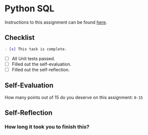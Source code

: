 # Python SQL

Instructions to this assignment can be found [here](https://it3038c.github.io/modules/12/python-sql).

## Checklist

```md
- [x] This task is complete.
```

- [ ] All Unit tests passed.
- [ ] Filled out the self-evaluation.
- [ ] Filled out the self-reflection.

## Self-Evaluation

How many points out of 15 do you deserve on this assignment: `0-15`

## Self-Reflection
<!-- What did you learn that you found interesting -->

### How long it took you to finish this?
